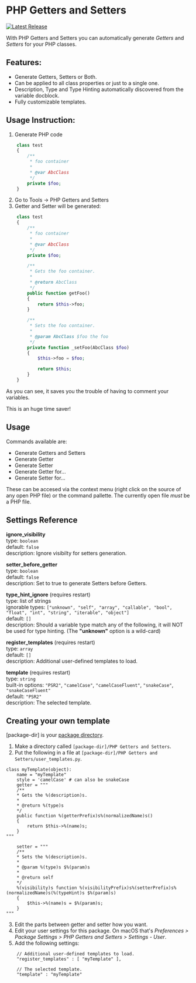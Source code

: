 PHP Getters and Setters
=======================
[![Latest Release](https://img.shields.io/github/tag/CodeByZach/sublime_php_getters_setters.svg?label=version)](https://github.com/CodeByZach/sublime_php_getters_setters/releases)

With PHP Getters and Setters you can automatically generate _Getters_ and _Setters_ for your PHP classes.

Features:
---------

* Generate Getters, Setters or Both.
* Can be applied to all class properties or just to a single one.
* Description, Type and Type Hinting automatically discovered from the variable docblock.
* Fully customizable templates.

Usage Instruction:
------------------

1. Generate PHP code

```php
    class test
    {
        /**
         * foo container
         *
         * @var AbcClass
         */
        private $foo;
    }
```

2. Go to Tools -> PHP Getters and Setters
3. Getter and Setter will be generated:

```php
    class test
    {
        /**
         * foo container
         *
         * @var AbcClass
         */
        private $foo;

        /**
         * Gets the foo container.
         *
         * @return AbcClass
         */
        public function getFoo()
        {
            return $this->foo;
        }

        /**
         * Sets the foo container.
         *
         * @param AbcClass $foo the foo
         */
        private function _setFoo(AbcClass $foo)
        {
            $this->foo = $foo;

            return $this;
        }
    }
```

As you can see, it saves you the trouble of having to comment your variables.

This is an huge time saver!

Usage
-----

Commands available are:

 * Generate Getters and Setters
 * Generate Getter
 * Generate Setter
 * Generate Getter for...
 * Generate Setter for...

These can be accesed via the context menu (right click on the source of any open PHP file) or the command pallette. The currently open file *must* be a PHP file.

Settings Reference
------------------

**ignore_visibility**
<br/>type: `boolean`
<br/>default: `false`
<br/>description: Ignore visibilty for setters generation.

**setter_before_getter**
<br/>type: `boolean`
<br/>default: `false`
<br/>description: Set to true to generate Setters before Getters.

**type_hint_ignore** (requires restart)
<br/>type: list of strings
<br/>ignorable types: `["unknown", "self", "array", "callable", "bool", "float", "int", "string", "iterable", "object"]`
<br/>default: `[]`
<br/>description: Should a variable type match any of the following, it will NOT be used for type hinting. (The **"unknown"** option is a wild-card)

**register_templates** (requires restart)
<br/>type: `array`
<br/>default: `[]`
<br/>description: Additional user-defined templates to load.

**template** (requires restart)
<br/>type: `string`
<br/>built-in options: `"PSR2"`, `"camelCase"`, `"camelCaseFluent"`, `"snakeCase"`, `"snakeCaseFluent"`
<br/>default: `"PSR2"`
<br/>description: The selected template.

Creating your own template
--------------------------


[package-dir] is your [package directory](http://docs.sublimetext.info/en/sublime-text-3/basic_concepts.html#the-packages-directory).

1. Make a directory called `[package-dir]/PHP Getters and Setters`.
2. Put the following in a file at `[package-dir]/PHP Getters and Setters/user_templates.py`.
```
class myTemplate(object):
    name = "myTemplate"
    style = 'camelCase' # can also be snakeCase
    getter = """
    /**
    * Gets the %(description)s.
    *
    * @return %(type)s
    */
    public function %(getterPrefix)s%(normalizedName)s()
    {
        return $this->%(name)s;
    }
"""

    setter = """
    /**
    * Sets the %(description)s.
    *
    * @param %(type)s $%(param)s
    *
    * @return self
    */
    %(visibility)s function %(visibilityPrefix)s%(setterPrefix)s%(normalizedName)s(%(typeHint)s $%(param)s)
    {
        $this->%(name)s = $%(param)s;
    }
"""
```
3. Edit the parts between getter and setter how you want.
4. Edit your user settings for this package. On macOS that's _Preferences > Package Settings > PHP Getters and Setters > Settings - User_.
5. Add the following settings:
```
    // Additional user-defined templates to load.
    "register_templates" : [ "myTemplate" ],

    // The selected template.
    "template" : "myTemplate"
```

